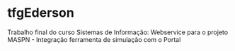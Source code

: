 # tfgEderson
Trabalho final do curso Sistemas de Informação: Webservice para o projeto MASPN - Integração ferramenta de simulação com o Portal
